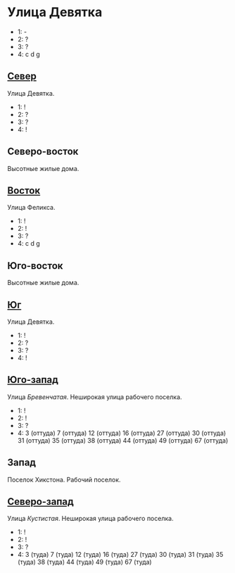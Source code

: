 # Улица Девятка

* 1:    -
* 2:    ?
* 3:    ?
* 4:    c   d   g

## [Север](./520050.md)

Улица Девятка.

* 1:    !
* 2:    ?
* 3:    ?
* 4:    !

## Северо-восток

Высотные жилые дома.

## [Восток](./530060.md)

Улица Феликса.

* 1:    !
* 2:    !
* 3:    ?
* 4:    c   d   g

## Юго-восток

Высотные жилые дома.

## [Юг](./520070.md)

Улица Девятка.

* 1:    !
* 2:    ?
* 3:    ?
* 4:    !

## [Юго-запад](./510070.md)

Улица *Бревенчатая*.
Неширокая улица рабочего поселка.

* 1:    !
* 2:    !
* 3:    ?
* 4:    3 (оттуда)      7 (оттуда)      12 (оттуда)     16 (оттуда)     27 (оттуда)
        30 (оттуда)     31 (оттуда)     35 (оттуда)     38 (оттуда)     44 (оттуда)
        49 (оттуда)     67 (оттуда)

## Запад

Поселок Хикстона. Рабочий поселок.

## [Северо-запад](./510050.md)

Улица *Кустистая*.
Неширокая улица рабочего поселка.

* 1:    !
* 2:    !
* 3:    ?
* 4:    3 (туда)    7 (туда)    12 (туда)   16 (туда)   27 (туда)
        30 (туда)   31 (туда)   35 (туда)   38 (туда)   44 (туда)
        49 (туда)   67  (туда)

